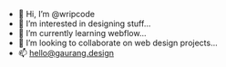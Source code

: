 - 👋 Hi, I’m @wripcode
- 👀 I’m interested in designing stuff...
- 🌱 I’m currently learning webflow...
- 💞️ I’m looking to collaborate on web design projects...
- 📫 hello@gaurang.design

<!---
wripcode/wripcode is a ✨ special ✨ repository because its `README.md` (this file) appears on your GitHub profile.
You can click the Preview link to take a look at your changes.
--->
